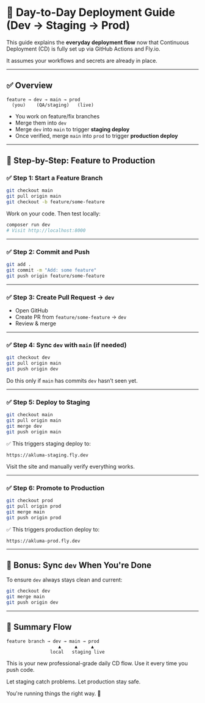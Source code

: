 # 🚀 Day-to-Day Deployment Guide (Dev → Staging → Prod)

This guide explains the **everyday deployment flow** now that Continuous Deployment (CD) is fully set up via GitHub Actions and Fly.io.

It assumes your workflows and secrets are already in place.

---

## ✅ Overview

```text
feature → dev → main → prod
  (you)    (QA/staging)   (live)
```

- You work on feature/fix branches
- Merge them into `dev`
- Merge `dev` into `main` to trigger **staging deploy**
- Once verified, merge `main` into `prod` to trigger **production deploy**

---

## 🔁 Step-by-Step: Feature to Production

### ✅ Step 1: Start a Feature Branch

```bash
git checkout main
git pull origin main
git checkout -b feature/some-feature
```

Work on your code. Then test locally:

```bash
composer run dev
# Visit http://localhost:8000
```

---

### ✅ Step 2: Commit and Push

```bash
git add .
git commit -m "Add: some feature"
git push origin feature/some-feature
```

---

### ✅ Step 3: Create Pull Request → `dev`

- Open GitHub
- Create PR from `feature/some-feature` → `dev`
- Review & merge

---

### ✅ Step 4: Sync `dev` with `main` (if needed)

```bash
git checkout dev
git pull origin main
git push origin dev
```

Do this only if `main` has commits `dev` hasn’t seen yet.

---

### ✅ Step 5: Deploy to Staging

```bash
git checkout main
git pull origin main
git merge dev
git push origin main
```

✅ This triggers staging deploy to:
```
https://akluma-staging.fly.dev
```

Visit the site and manually verify everything works.

---

### ✅ Step 6: Promote to Production

```bash
git checkout prod
git pull origin prod
git merge main
git push origin prod
```

✅ This triggers production deploy to:
```
https://akluma-prod.fly.dev
```

---

## 🧼 Bonus: Sync `dev` When You're Done

To ensure `dev` always stays clean and current:

```bash
git checkout dev
git merge main
git push origin dev
```

---

## 🔁 Summary Flow

```text
feature branch → dev → main → prod
                   ▲     ▲     ▲
                local   staging live
```

This is your new professional-grade daily CD flow. Use it every time you push code.

Let staging catch problems. Let production stay safe.

You're running things the right way. 🚀

